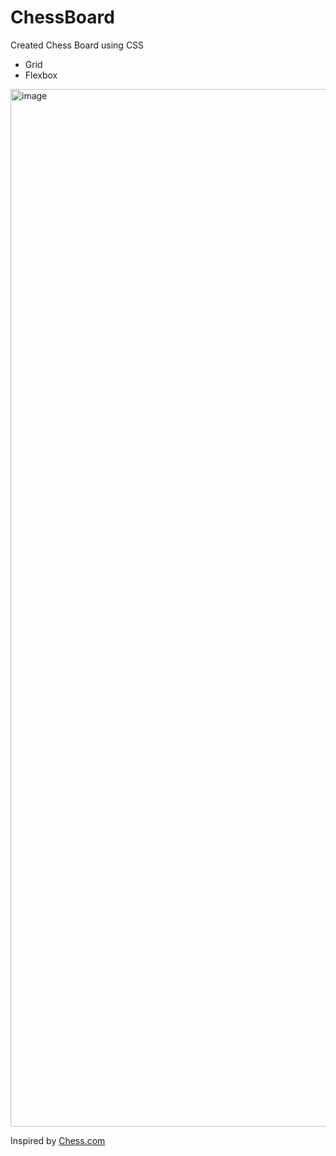 # ChessBoard

Created Chess Board using CSS

- Grid
- Flexbox

<img width="1660" alt="image" src="https://github.com/user-attachments/assets/295fad45-9438-44e0-bd1e-070a3924a991" />


Inspired by <a href="https://www.chess.com/">Chess.com</a>
